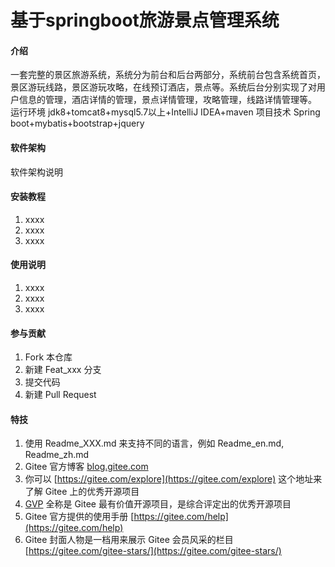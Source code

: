 # 基于springboot旅游景点管理系统

#### 介绍
一套完整的景区旅游系统，系统分为前台和后台两部分，系统前台包含系统首页，景区游玩线路，景区游玩攻略，在线预订酒店，景点等。系统后台分别实现了对用户信息的管理，酒店详情的管理，景点详情管理，攻略管理，线路详情管理等。
运行环境
jdk8+tomcat8+mysql5.7以上+IntelliJ IDEA+maven
项目技术
Spring boot+mybatis+bootstrap+jquery

#### 软件架构
软件架构说明


#### 安装教程

1.  xxxx
2.  xxxx
3.  xxxx

#### 使用说明

1.  xxxx
2.  xxxx
3.  xxxx

#### 参与贡献

1.  Fork 本仓库
2.  新建 Feat_xxx 分支
3.  提交代码
4.  新建 Pull Request


#### 特技

1.  使用 Readme\_XXX.md 来支持不同的语言，例如 Readme\_en.md, Readme\_zh.md
2.  Gitee 官方博客 [blog.gitee.com](https://blog.gitee.com)
3.  你可以 [https://gitee.com/explore](https://gitee.com/explore) 这个地址来了解 Gitee 上的优秀开源项目
4.  [GVP](https://gitee.com/gvp) 全称是 Gitee 最有价值开源项目，是综合评定出的优秀开源项目
5.  Gitee 官方提供的使用手册 [https://gitee.com/help](https://gitee.com/help)
6.  Gitee 封面人物是一档用来展示 Gitee 会员风采的栏目 [https://gitee.com/gitee-stars/](https://gitee.com/gitee-stars/)
